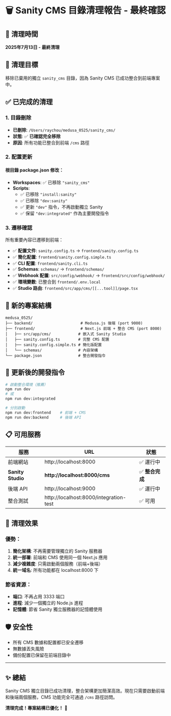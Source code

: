 # 🗑️ Sanity CMS 目錄清理報告 - 最終確認

## 📅 清理時間
**2025年7月13日 - 最終清理**

## 🎯 清理目標
移除已棄用的獨立 `sanity_cms` 目錄，因為 Sanity CMS 已成功整合到前端專案中。

## ✅ 已完成的清理

### 1. 目錄刪除
- **已刪除**: `/Users/raychou/medusa_0525/sanity_cms/`
- **狀態**: ✅ **已確認完全移除**
- **原因**: 所有功能已整合到前端 `/cms` 路徑

### 2. 配置更新

#### 根目錄 package.json 修改：
- **Workspaces**: ✅ 已移除 `"sanity_cms"`
- **Scripts**:
  - ✅ 已移除 `"install:sanity"` 
  - ✅ 已移除 `"dev:sanity"`
  - ✅ 更新 `"dev"` 指令，不再啟動獨立 Sanity
  - ✅ 保留 `"dev:integrated"` 作為主要開發指令

### 3. 遷移確認
所有重要內容已遷移到前端：
- ✅ **配置文件**: `sanity.config.ts` → `frontend/sanity.config.ts`
- ✅ **簡化配置**: `frontend/sanity.config.simple.ts`
- ✅ **CLI 配置**: `frontend/sanity.cli.ts`
- ✅ **Schemas**: `schemas/` → `frontend/schemas/`
- ✅ **Webhook 配置**: `src/config/webhook/` → `frontend/src/config/webhook/`
- ✅ **環境變數**: 已整合到 `frontend/.env.local`
- ✅ **Studio 路由**: `frontend/src/app/cms/[[...tool]]/page.tsx`

## 🚀 新的專案結構

```
medusa_0525/
├── backend/                     # Medusa.js 後端 (port 9000)
├── frontend/                    # Next.js 前端 + 整合 CMS (port 8000)
│   ├── src/app/cms/            # 嵌入式 Sanity Studio
│   ├── sanity.config.ts        # 完整 CMS 配置
│   ├── sanity.config.simple.ts # 簡化版配置
│   └── schemas/                # 內容架構
└── package.json                # 整合開發指令
```

## 🔧 更新後的開發指令

```bash
# 啟動整合環境（推薦）
npm run dev
# 或
npm run dev:integrated

# 分別啟動
npm run dev:frontend    # 前端 + CMS
npm run dev:backend     # 後端 API
```

## 📋 可用服務

| 服務 | URL | 狀態 |
|------|-----|------|
| 前端網站 | http://localhost:8000 | ✅ 運行中 |
| **Sanity Studio** | **http://localhost:8000/cms** | ✅ **整合完成** |
| 後端 API | http://localhost:9000 | ✅ 運行中 |
| 整合測試 | http://localhost:8000/integration-test | ✅ 可用 |

## 🎉 清理效果

### 優勢：
1. **簡化架構**: 不再需要管理獨立的 Sanity 服務器
2. **統一部署**: 前端和 CMS 使用同一個 Next.js 應用
3. **減少複雜度**: 只需啟動兩個服務（前端+後端）
4. **統一域名**: 所有功能都在 localhost:8000 下

### 節省資源：
- **端口**: 不再占用 3333 端口
- **進程**: 減少一個獨立的 Node.js 進程
- **記憶體**: 節省 Sanity 獨立服務器的記憶體使用

## 🛡️ 安全性
- 所有 CMS 數據和配置都已安全遷移
- 無數據丟失風險
- 備份配置已保留在前端目錄中

---

## ✨ 總結
Sanity CMS 獨立目錄已成功清理，整合架構更加簡潔高效。現在只需要啟動前端和後端兩個服務，CMS 功能完全可通過 `/cms` 路徑訪問。

**清理完成！專案結構已優化！** 🚀
